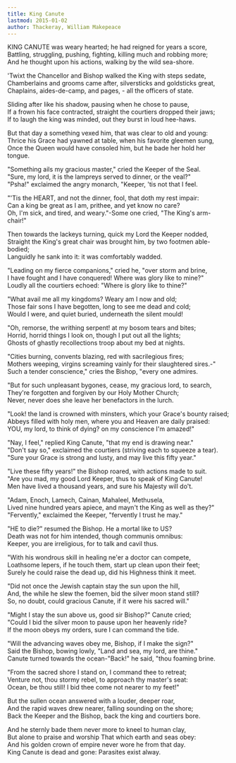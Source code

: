 ```yaml
---
title: King Canute
lastmod: 2015-01-02
author: Thackeray, William Makepeace
---
```

KING CANUTE was weary hearted; he had reigned for years a score,  
Battling, struggling, pushing, fighting, killing much and robbing more;  
And he thought upon his actions, walking by the wild sea-shore.  

'Twixt the Chancellor and Bishop walked the King with steps sedate,  
Chamberlains and grooms came after, silversticks and goldsticks great,  
Chaplains, aides-de-camp, and pages, - all the officers of state.  

Sliding after like his shadow, pausing when he chose to pause,  
If a frown his face contracted, straight the courtiers dropped their jaws;  
If to laugh the king was minded, out they burst in loud hee-haws.  

But that day a something vexed him, that was clear to old and young:  
Thrice his Grace had yawned at table, when his favorite gleemen sung,  
Once the Queen would have consoled him, but he bade her hold her tongue.  

&quot;Something ails my gracious master,&quot; cried the Keeper of the Seal.  
&quot;Sure, my lord, it is the lampreys served to dinner, or the veal?&quot;  
&quot;Psha!&quot; exclaimed the angry monarch, &quot;Keeper, 'tis not that I feel.  

&quot;'Tis the HEART, and not the dinner, fool, that doth my rest impair:  
Can a king be great as I am, prithee, and yet know no care?  
Oh, I'm sick, and tired, and weary.&quot;-Some one cried, &quot;The King's arm-chair!&quot;  

Then towards the lackeys turning, quick my Lord the Keeper nodded,  
Straight the King's great chair was brought him, by two footmen able-bodied;  
Languidly he sank into it: it was comfortably wadded.  

&quot;Leading on my fierce companions,&quot; cried he, &quot;over storm and brine,  
I have fought and I have conquered! Where was glory like to mine?&quot;  
Loudly all the courtiers echoed: &quot;Where is glory like to thine?&quot;  

&quot;What avail me all my kingdoms? Weary am I now and old;  
Those fair sons I have begotten, long to see me dead and cold;  
Would I were, and quiet buried, underneath the silent mould!  

&quot;Oh, remorse, the writhing serpent! at my bosom tears and bites;  
Horrid, horrid things I look on, though I put out all the lights;  
Ghosts of ghastly recollections troop about my bed at nights.  

&quot;Cities burning, convents blazing, red with sacrilegious fires;  
Mothers weeping, virgins screaming vainly for their slaughtered sires.-&quot;  
Such a tender conscience,&quot; cries the Bishop, &quot;every one admires.  

&quot;But for such unpleasant bygones, cease, my gracious lord, to search,  
They're forgotten and forgiven by our Holy Mother Church;  
Never, never does she leave her benefactors in the lurch.  

&quot;Look! the land is crowned with minsters, which your Grace's bounty raised;  
Abbeys filled with holy men, where you and Heaven are daily praised:  
YOU, my lord, to think of dying? on my conscience I'm amazed!&quot;  

&quot;Nay, I feel,&quot; replied King Canute, &quot;that my end is drawing near.&quot;  
&quot;Don't say so,&quot; exclaimed the courtiers (striving each to squeeze a tear).  
&quot;Sure your Grace is strong and lusty, and may live this fifty year.&quot;  

&quot;Live these fifty years!&quot; the Bishop roared, with actions made to suit.  
&quot;Are you mad, my good Lord Keeper, thus to speak of King Canute!  
Men have lived a thousand years, and sure his Majesty will do't.  

&quot;Adam, Enoch, Lamech, Cainan, Mahaleel, Methusela,  
Lived nine hundred years apiece, and mayn't the King as well as they?&quot;  
&quot;Fervently,&quot; exclaimed the Keeper, &quot;fervently I trust he may.&quot;  

&quot;HE to die?&quot; resumed the Bishop. He a mortal like to US?  
Death was not for him intended, though communis omnibus:  
Keeper, you are irreligious, for to talk and cavil thus.  

&quot;With his wondrous skill in healing ne'er a doctor can compete,  
Loathsome lepers, if he touch them, start up clean upon their feet;  
Surely he could raise the dead up, did his Highness think it meet.  

&quot;Did not once the Jewish captain stay the sun upon the hill,  
And, the while he slew the foemen, bid the silver moon stand still?  
So, no doubt, could gracious Canute, if it were his sacred will.&quot;  

&quot;Might I stay the sun above us, good sir Bishop?&quot; Canute cried;  
&quot;Could I bid the silver moon to pause upon her heavenly ride?  
If the moon obeys my orders, sure I can command the tide.  

&quot;Will the advancing waves obey me, Bishop, if I make the sign?&quot;  
Said the Bishop, bowing lowly, &quot;Land and sea, my lord, are thine.&quot;  
Canute turned towards the ocean-&quot;Back!&quot; he said, &quot;thou foaming brine.  

&quot;From the sacred shore I stand on, I command thee to retreat;  
Venture not, thou stormy rebel, to approach thy master's seat:  
Ocean, be thou still! I bid thee come not nearer to my feet!&quot;  

But the sullen ocean answered with a louder, deeper roar,  
And the rapid waves drew nearer, falling sounding on the shore;  
Back the Keeper and the Bishop, back the king and courtiers bore.  

And he sternly bade them never more to kneel to human clay,  
But alone to praise and worship That which earth and seas obey:  
And his golden crown of empire never wore he from that day.  
King Canute is dead and gone: Parasites exist alway.

